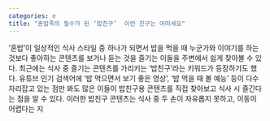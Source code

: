 ```yaml
---
categories: e
title: "혼밥족의 필수가 된 ‘밥친구’  이런 친구는 어떠세요"
---
```

‘혼밥’이 일상적인 식사 스타일 중 하나가 되면서 밥을 먹을 때 누군가와 이야기를 하는 것보다 좋아하는 콘텐츠를 보거나 듣는 것을 즐기는 이들을 주변에서 쉽게 찾아볼 수 있다. 최근에는 식사 중 즐기는 콘텐츠를 가리키는 ‘밥친구’라는 키워드가 등장하기도 했다. 유튜브 인기 검색어에 ‘밥 먹으면서 보기 좋은 영상’, ‘밥 먹을 때 볼 예능’ 등이 다수 자리잡고 있는 점만 봐도 많은 이들이 밥친구용 콘텐츠를 직접 찾아보고 식사 시 즐긴다는 점을 알 수 있다. 이러한 밥친구 콘텐츠는 식사 중 두 손이 자유롭지 못하고, 이동이 어렵다는 지